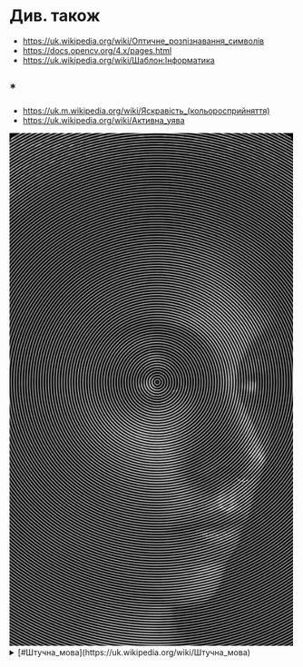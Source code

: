 # Див. також

+ https://uk.wikipedia.org/wiki/Оптичне_розпізнавання_символів
+ https://docs.opencv.org/4.x/pages.html
+ https://uk.wikipedia.org/wiki/Шаблон:Інформатика

## *

+ https://uk.m.wikipedia.org/wiki/Яскравість_(кольоросприйняття)
+ https://uk.wikipedia.org/wiki/Активна_уява

<img title="https://pin.it/wX6W9XM" alt="https://pin.it/wX6W9XM" src="https://raw.githubusercontent.com/nazar-chepliaka/Image-to-Ascii-Coding-Challenge/master/assets/pin/_.jpeg" width="500">

<details>
  <summary>[#Штучна_мова](https://uk.wikipedia.org/wiki/Штучна_мова)</summary>
  <img title="Апріорна мова" alt="Прапор штучних мов, придуманий передплатниками розсилки CONLANG." src="https://raw.githubusercontent.com/nazar-chepliaka/Image-to-Ascii-Coding-Challenge/master/assets/flag/Conlangflag.svg.png" width="500">
</details>


